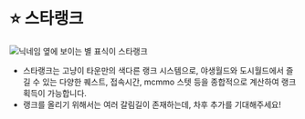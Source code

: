 # ⭐ 스타랭크

![닉네임 옆에 보이는 별 표식이 스타랭크](../../.gitbook/assets/2022-07-24\_21.54.35.png)

* 스타랭크는 고냥이 타운만의 색다른 랭크 시스템으로,  야생월드와 도시월드에서 즐길 수 있는 다양한 퀘스트, 접속시간, mcmmo 스텟 등을 종합적으로 계산하여 랭크 획득이 가능합니다.
* 랭크를 올리기 위해서는 여러 갈림길이 존재하는데, 차후 추가를 기대해주세요!
